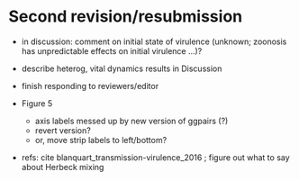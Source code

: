 # Second revision/resubmission

- in discussion: comment on initial state of virulence (unknown; zoonosis has unpredictable effects on initial virulence ...)?

- describe heterog, vital dynamics results in Discussion
- finish responding to reviewers/editor

- Figure 5
   - axis labels messed up by new version of ggpairs (?)
   - revert version?
   - or, move strip labels to left/bottom?

- refs: cite blanquart_transmission-virulence_2016 ; figure out what to say about Herbeck mixing

